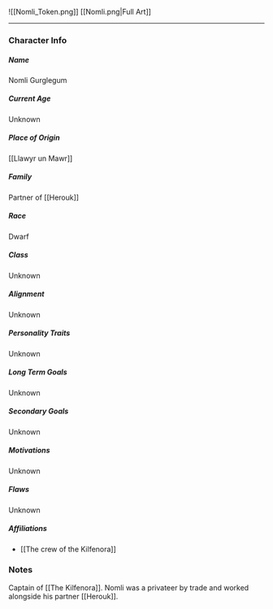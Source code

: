 ![[Nomli_Token.png]]
[[Nomli.png|Full Art]]

---
### Character Info

##### Name 
Nomli Gurglegum

##### Current Age
Unknown

##### Place of Origin
[[Llawyr un Mawr]]

##### Family
Partner of [[Herouk]]

##### Race
Dwarf

##### Class
Unknown

##### Alignment
Unknown

##### Personality Traits
Unknown

##### Long Term Goals
Unknown

##### Secondary Goals
Unknown

##### Motivations
Unknown

##### Flaws
Unknown

##### Affiliations
- [[The crew of the Kilfenora]]

### Notes
Captain of [[The Kilfenora]]. Nomli was a privateer by trade and worked alongside his partner [[Herouk]].
